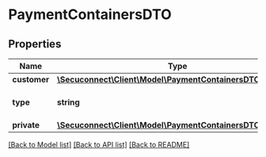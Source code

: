 # PaymentContainersDTO

## Properties
Name | Type | Description | Notes
------------ | ------------- | ------------- | -------------
**customer** | [**\Secuconnect\Client\Model\PaymentContainersDTOCustomer**](PaymentContainersDTOCustomer.md) |  | 
**type** | **string** | Type of Payment Containers | 
**private** | [**\Secuconnect\Client\Model\PaymentContainersDTOPrivate**](PaymentContainersDTOPrivate.md) |  | 

[[Back to Model list]](../README.md#documentation-for-models) [[Back to API list]](../README.md#documentation-for-api-endpoints) [[Back to README]](../README.md)


